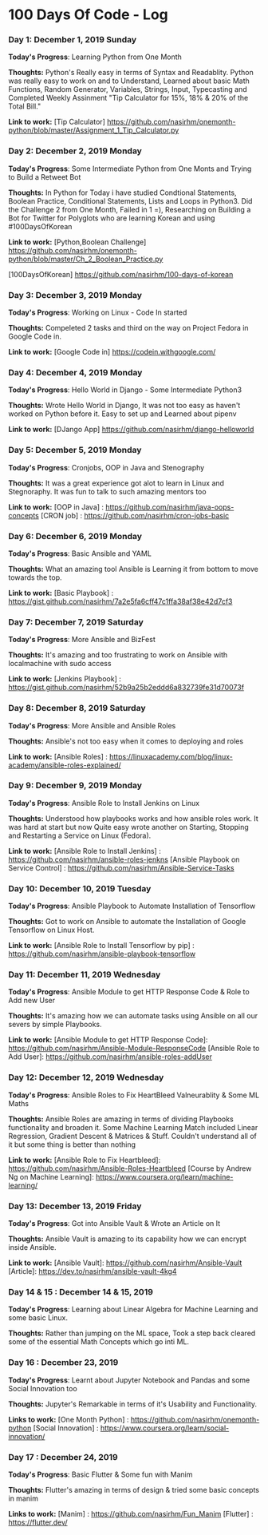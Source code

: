 # 100 Days Of Code - Log

### Day 1: December 1, 2019 Sunday

**Today's Progress**: Learning Python from One Month

**Thoughts:** Python's Really easy in terms of Syntax and Readablity. Python was really easy to work on and to Understand, Learned about basic Math Functions, Random Generator, Variables, Strings, Input, Typecasting and Completed Weekly Assinment "Tip Calculator for 15%, 18% & 20% of the Total Bill."

**Link to work:** [Tip Calculator] https://github.com/nasirhm/onemonth-python/blob/master/Assignment_1_Tip_Calculator.py

### Day 2: December 2, 2019 Monday

**Today's Progress**: Some Intermediate Python from One Monts and Trying to Build a Retweet Bot

**Thoughts:** In Python for Today i have studied Condtional Statements, Boolean Practice, Conditional Statements, Lists and Loops in Python3. Did the Challenge 2 from One Month, Failed in 1 =), Researching on Building a Bot for Twitter for Polyglots who are learning Korean and using #100DaysOfKorean

**Link to work:** [Python,Boolean Challenge] https://github.com/nasirhm/onemonth-python/blob/master/Ch_2_Boolean_Practice.py

[100DaysOfKorean] https://github.com/nasirhm/100-days-of-korean

### Day 3: December 3, 2019 Monday

**Today's Progress**: Working on Linux - Code In started

**Thoughts:** Compeleted 2 tasks and third on the way on Project Fedora in Google Code in.

**Link to work:** [Google Code in] https://codein.withgoogle.com/

### Day 4: December 4, 2019 Monday

**Today's Progress**: Hello World in Django - Some Intermediate Python3

**Thoughts:** Wrote Hello World in Django, It was not too easy as haven't worked on Python before it. Easy to set up and Learned about pipenv

**Link to work:** [DJango App] https://github.com/nasirhm/django-helloworld

### Day 5: December 5, 2019 Monday

**Today's Progress**: Cronjobs, OOP in Java and Stenography

**Thoughts:** It was a great experience got alot to learn in Linux and Stegnoraphy. It was fun to talk to such amazing mentors too

**Link to work:** [OOP in Java] : https://github.com/nasirhm/java-oops-concepts
[CRON job] : https://github.com/nasirhm/cron-jobs-basic

### Day 6: December 6, 2019 Monday

**Today's Progress**: Basic Ansible and YAML

**Thoughts:** What an amazing tool Ansible is Learning it from bottom to move towards the top. 

**Link to work:** [Basic Playbook] : https://gist.github.com/nasirhm/7a2e5fa6cff47c1ffa38af38e42d7cf3

### Day 7: December 7, 2019 Saturday

**Today's Progress**: More Ansible and BizFest

**Thoughts:** It's amazing and too frustrating to work on Ansible with localmachine with sudo access 

**Link to work:** [Jenkins Playbook] : https://gist.github.com/nasirhm/52b9a25b2eddd6a832739fe31d70073f

### Day 8: December 8, 2019 Saturday

**Today's Progress**: More Ansible and Ansible Roles

**Thoughts:** Ansible's not too easy when it comes to deploying and roles

**Link to work:** [Ansible Roles] : https://linuxacademy.com/blog/linux-academy/ansible-roles-explained/

### Day 9: December 9, 2019 Monday

**Today's Progress**: Ansible Role to Install Jenkins on Linux

**Thoughts:** Understood how playbooks works and how ansible roles work. It was hard at start but now Quite easy wrote another on Starting, Stopping and Restarting a Service on Linux (Fedora).

**Link to work:** [Ansible Role to Install Jenkins] : https://github.com/nasirhm/ansible-roles-jenkns
[Ansible Playbook on Service Control] : https://github.com/nasirhm/Ansible-Service-Tasks

### Day 10: December 10, 2019 Tuesday

**Today's Progress**: Ansible Playbook to Automate Installation of Tensorflow

**Thoughts:** Got to work on Ansible to automate the Installation of Google Tensorflow on Linux Host.

**Link to work:** [Ansible Role to Install Tensorflow by pip] : https://github.com/nasirhm/ansible-playbook-tensorflow

### Day 11: December 11, 2019 Wednesday

**Today's Progress**: Ansible Module to get HTTP Response Code & Role to Add new User

**Thoughts:** It's amazing how we can automate tasks using Ansible on all our severs by simple Playbooks.

**Link to work:** [Ansible Module to get HTTP Response Code]: https://github.com/nasirhm/Ansible-Module-ResponseCode
[Ansible Role to Add User]: https://github.com/nasirhm/ansible-roles-addUser

### Day 12: December 12, 2019 Wednesday

**Today's Progress**: Ansible Roles to Fix HeartBleed Valneurablity & Some ML Maths

**Thoughts:** Ansible Roles are amazing in terms of dividing Playbooks functionality and broaden it. Some Machine Learning Match included Linear Regression, Gradient Descent & Matrices & Stuff. Couldn't understand all of it but some thing is better than nothing

**Link to work:** [Ansible Role to Fix Heartbleed]: https://github.com/nasirhm/Ansible-Roles-Heartbleed
[Course by Andrew Ng on Machine Learning]: https://www.coursera.org/learn/machine-learning/

### Day 13: December 13, 2019 Friday

**Today's Progress**: Got into Ansible Vault & Wrote an Article on It

**Thoughts:** Ansible Vault is amazing to its capability how we can encrypt inside Ansible. 

**Link to work:** [Ansible Vault]: https://github.com/nasirhm/Ansible-Vault
[Article]: https://dev.to/nasirhm/ansible-vault-4kg4

### Day 14 & 15 : December 14 & 15, 2019

**Today's Progress**: Learning about Linear Algebra for Machine Learning and some basic Linux.

**Thoughts:** Rather than jumping on the ML space, Took a step back cleared some of the essential Math Concepts which go inti ML.

### Day 16 : December 23, 2019

**Today's Progress**: Learnt about Jupyter Notebook and Pandas and some Social Innovation too

**Thoughts:** Jupyter's Remarkable in terms of it's Usability and Functionality. 

**Links to work:** [One Month Python] : https://github.com/nasirhm/onemonth-python
[Social Innovation] : https://www.coursera.org/learn/social-innovation/

### Day 17 : December 24, 2019

**Today's Progress**: Basic Flutter & Some fun with Manim

**Thoughts:** Flutter's amazing in terms of design & tried some basic concepts in manim

**Links to work:** [Manim] : https://github.com/nasirhm/Fun_Manim
[Flutter] : https://flutter.dev/